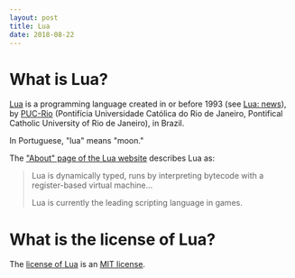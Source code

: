 ```yaml
---
layout: post
title: Lua
date: 2018-08-22
---
```


# What is Lua?

[Lua](https://www.lua.org/) is a programming language created in or before 1993 (see [Lua: news](https://www.lua.org/news.html#1993)), by [PUC-Rio](https://www.puc-rio.br/index.html) (Pontifícia Universidade Católica do Rio de Janeiro, Pontifical Catholic University of Rio de Janeiro), in Brazil.

In Portuguese, "lua" means "moon."

The ["About" page of the Lua website](https://www.lua.org/about.html) describes Lua as:

> Lua is dynamically typed, runs by interpreting bytecode with a register-based virtual machine...
>
> Lua is currently the leading scripting language in games.

# What is the license of Lua?

The [license of Lua](https://www.lua.org/license.html) is an [MIT license](https://opensource.org/licenses/MIT).

